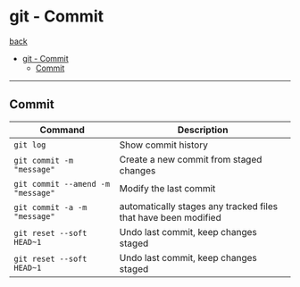 # git - Commit

[back](../index.md)

- [git - Commit](#git---commit)
  - [Commit](#commit)

---

## Commit

| Command                           | Description                                                    |
| --------------------------------- | -------------------------------------------------------------- |
| `git log`                         | Show commit history                                            |
| `git commit -m "message"`         | Create a new commit from staged changes                        |
| `git commit --amend -m "message"` | Modify the last commit                                         |
| `git commit -a -m "message"`      | automatically stages any tracked files that have been modified |
| `git reset --soft HEAD~1`         | Undo last commit, keep changes staged                          |
| `git reset --soft HEAD~1`         | Undo last commit, keep changes staged                          |
